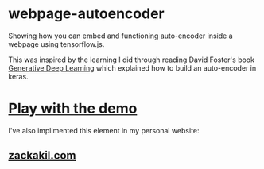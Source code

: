 # webpage-autoencoder
Showing how you can embed and functioning auto-encoder inside a webpage using tensorflow.js.

This was inspired by the learning I did through reading David Foster's book [Generative Deep Learning](https://www.oreilly.com/library/view/generative-deep-learning/9781492041931/) which explained how to build an auto-encoder in keras.

# [Play with the demo](https://zackakil.github.io/webpage-autoencoder)

I've also implimented this element in my personal website: 
## [zackakil.com](https://www.zackakil.com)
